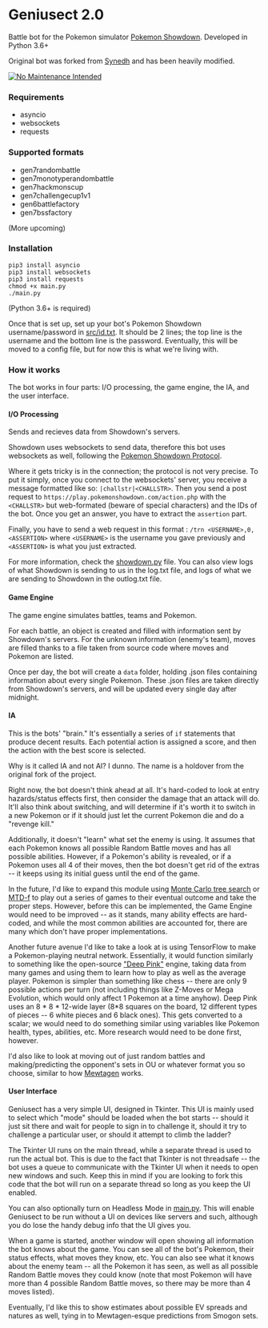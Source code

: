 # Geniusect 2.0

Battle bot for the Pokemon simulator [Pokemon Showdown](http://pokemonshowdown.com). Developed in Python 3.6+

Original bot was forked from [Synedh](https://github.com/Synedh/showdown-battle-bot) and has been heavily modified.

[![No Maintenance Intended](http://unmaintained.tech/badge.svg)](http://unmaintained.tech/)

### Requirements
- asyncio
- websockets
- requests

### Supported formats
- gen7randombattle
- gen7monotyperandombattle
- gen7hackmonscup
- gen7challengecup1v1
- gen6battlefactory
- gen7bssfactory

(More upcoming)

### Installation
```
pip3 install asyncio
pip3 install websockets
pip3 install requests
chmod +x main.py
./main.py
```

(Python 3.6+ is required)

Once that is set up, set up your bot's Pokemon Showdown username/password in [src/id.txt](src/id.txt). It should be 2 lines; the top line is the username and the bottom line is the password. Eventually, this will be moved to a config file, but for now this is what we're living with.

### How it works
The bot works in four parts: I/O processing, the game engine, the IA, and the user interface.
  
#### I/O Processing
Sends and recieves data from Showdown's servers.  

Showdown uses websockets to send data, therefore this bot uses websockets as well, following the [Pokemon Showdown Protocol](https://github.com/Zarel/Pokemon-Showdown/blob/master/PROTOCOL.md). 

Where it gets tricky is in the connection; the protocol is not very precise. To put it simply, once you connect to the websockets' server, you receive a message formatted like so: `|challstr|<CHALLSTR>`. Then you send a post request to `https://play.pokemonshowdown.com/action.php` with the `<CHALLSTR>` but web-formated (beware of special characters) and the IDs of the bot. Once you get an answer, you have to extract the `assertion` part.

Finally, you have to send a web request in this format : `/trn <USERNAME>,0,<ASSERTION>` where `<USERNAME>` is the username you gave previously and `<ASSERTION>` is what you just extracted.

For more information, check the [showdown.py](src/showdown.py) file. You can also view logs of what Showdown is sending to us in the log.txt file, and logs of what we are sending to Showdown in the outlog.txt file.

#### Game Engine
The game engine simulates battles, teams and Pokemon.

For each battle, an object is created and filled with information sent by Showdown's servers. For the unknown information (enemy's team), moves are filled thanks to a file taken from source code where moves and Pokemon are listed.

Once per day, the bot will create a `data` folder, holding .json files containing information about every single Pokemon. These .json files are taken directly from Showdown's servers, and will be updated every single day after midnight.

#### IA
This is the bots' "brain." It's essentially a series of `if` statements that produce decent results. Each potential action is assigned a score, and then the action with the best score is selected.

Why is it called IA and not AI? I dunno. The name is a holdover from the original fork of the project.

Right now, the bot doesn't think ahead at all. It's hard-coded to look at entry hazards/status effects first, then consider the damage that an attack will do. It'll also think about switching, and will determine if it's worth it to switch in a new Pokemon or if it should just let the current Pokemon die and do a "revenge kill."

Additionally, it doesn't "learn" what set the enemy is using. It assumes that each Pokemon knows all possible Random Battle moves and has all possible abilities. However, if a Pokemon's ability is revealed, or if a Pokemon uses all 4 of their moves, then the bot doesn't get rid of the extras -- it keeps using its initial guess until the end of the game.

In the future, I'd like to expand this module using [Monte Carlo tree search](https://en.wikipedia.org/wiki/Monte_Carlo_tree_search) or [MTD-f](https://en.wikipedia.org/wiki/MTD-f) to play out a series of games to their eventual outcome and take the proper steps. However, before this can be implemented, the Game Engine would need to be improved -- as it stands, many ability effects are hard-coded, and while the most common abilities are accounted for, there are many which don't have proper implementations.

Another future avenue I'd like to take a look at is using TensorFlow to make a Pokemon-playing neutral network. Essentially, it would function similarly to something like the open-source ["Deep Pink"](https://github.com/erikbern/deep-pink) engine, taking data from many games and using them to learn how to play as well as the average player. Pokemon is simpler than something like chess -- there are only 9 possible actions per turn (not including things like Z-Moves or Mega Evolution, which would only affect 1 Pokemon at a time anyhow). Deep Pink uses an 8 \* 8 \* 12-wide layer (8\*8 squares on the board, 12 different types of pieces -- 6 white pieces and 6 black ones). This gets converted to a scalar; we would need to do something similar using variables like Pokemon health, types, abilities, etc. More research would need to be done first, however.

I'd also like to look at moving out of just random battles and making/predicting the opponent's sets in OU or whatever format you so choose, similar to how [Mewtagen](https://github.com/jeffreyscheng/Mewtagen/) works.

#### User Interface
Geniusect has a very simple UI, designed in Tkinter. This UI is mainly used to select which "mode" should be loaded when the bot starts -- should it just sit there and wait for people to sign in to challenge it, should it try to challenge a particular user, or should it attempt to climb the ladder?

The Tkinter UI runs on the main thread, while a separate thread is used to run the actual bot. This is due to the fact that Tkinter is not threadsafe -- the bot uses a queue to communicate with the Tkinter UI when it needs to open new windows and such. Keep this in mind if you are looking to fork this code that the bot will run on a separate thread so long as you keep the UI enabled.

You can also optionally turn on Headless Mode in [main.py](src/main.py). This will enable Geniusect to be run without a UI on devices like servers and such, although you do lose the handy debug info that the UI gives you.

When a game is started, another window will open showing all information the bot knows about the game. You can see all of the bot's Pokemon, their status effects, what moves they know, etc. You can also see what it knows about the enemy team -- all the Pokemon it has seen, as well as all possible Random Battle moves they could know (note that most Pokemon will have more than 4 possible Random Battle moves, so there may be more than 4 moves listed).

Eventually, I'd like this to show estimates about possible EV spreads and natures as well, tying in to Mewtagen-esque predictions from Smogon sets.
